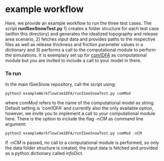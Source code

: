 # example workflow


Here, we provide an example workflow to run the three test cases. The script **runISeeSnowTest.py** 1) creates a folder structure for each test case (within this directory) and generates the idealized topography and release area scenario, 2) fetches input data and provides paths to the respective files as well as release thickness and friction parameter values in a dictionary and 3) performs a call to the computational module to perform the simulations. It is exemplary set up for [com1DFA](https://docs.avaframe.org/en/latest/moduleCom1DFA.html) as computational module but you are invited to include a call to your model in there.

### To run

In the main ISeeSnow repository, call the script using: 

```
python3 exampleWorkflowCom1DFA/runISeeSnowTest.py comMod 
```
where *comMod* refers to the name of the computational model as string. Default setting is 'com1DFA' and currently also the only available option, however, we invite you to implement a call to your computational module here.
There is the option to include the flag *-nCM* as command line argument: 

```
python3 exampleWorkflowCom1DFA/runISeeSnowTest.py comMod -nCM
```

If *-nCM* is passed, no call to a computational module is performed, so only the data folder structure is created, the input data is fetched and provided as a python dictionary called *infoDict*. 


 

